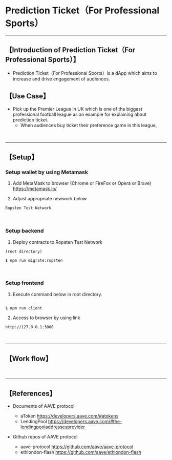 # Prediction Ticket（For Professional Sports）

***
## 【Introduction of Prediction Ticket（For Professional Sports）】
- Prediction Ticket（For Professional Sports）is a dApp which aims to increase and drive engagement of audiences.


## 【Use Case】
- Pick up the Premier League in UK which is one of the biggest professional football league as an example for explaining about prediction ticket.
  - When audiences buy ticket their preference game in this league, 


&nbsp;


***

## 【Setup】
### Setup wallet by using Metamask
1. Add MetaMask to browser (Chrome or FireFox or Opera or Brave)    
https://metamask.io/  


2. Adjust appropriate newwork below 
```
Ropsten Test Network

```

&nbsp;


### Setup backend
1. Deploy contracts to Ropsten Test Network
```
(root directory)

$ npm run migrate:ropsten
```

&nbsp;


### Setup frontend
1. Execute command below in root directory.
```

$ npm run client
```

2. Access to browser by using link 
```
http://127.0.0.1:3000
```

&nbsp;

***


## 【Work flow】

&nbsp;

***

## 【References】
- Documents of AAVE protocol
  - aToken
    https://developers.aave.com/#atokens
  - LendingPool
    https://developers.aave.com/#the-lendingpooladdressesprovider

- Github repos of AAVE protocol
  - aave-protocol
    https://github.com/aave/aave-protocol
  - ethlondon-flash
    https://github.com/aave/ethlondon-flash
